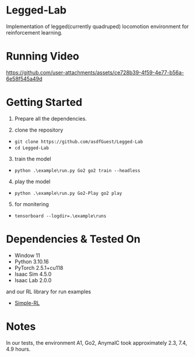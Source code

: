 # Legged-Lab
Implementation of legged(currently quadruped) locomotion environment for reinforcement learning.


# Running Video
https://github.com/user-attachments/assets/ce728b39-4f59-4e77-b56a-6e58f545a49d


# Getting Started

1. Prepare all the dependencies.

2. clone the repository
- `git clone https://github.com/asdfGuest/Legged-Lab`
- `cd Legged-Lab`

3. train the model
- `python .\example\run.py Go2 go2 train --headless`

4. play the model
- `python .\example\run.py Go2-Play go2 play`

5. for monitering
- `tensorboard --logdir=.\example\runs`


# Dependencies & Tested On

- Window 11
- Python 3.10.16
- PyTorch 2.5.1+cu118
- Isaac Sim 4.5.0
- Isaac Lab 2.0.0

and our RL library for run examples
- [Simple-RL](https://github.com/asdfGuest/Simple-RL)


# Notes
In our tests, the environment A1, Go2, AnymalC took approximately 2.3, 7.4, 4.9 hours.
